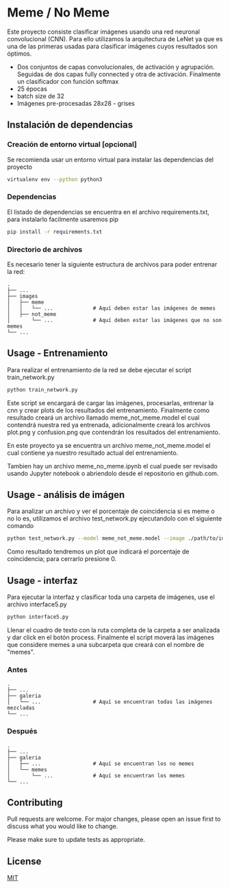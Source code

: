 # Meme / No Meme

Este proyecto consiste clasificar imágenes usando una red neuronal convolucional (CNN). Para ello utilizamos la arquitectura de LeNet ya que es una de las primeras usadas para clasificar imágenes cuyos resultados son óptimos.

- Dos conjuntos de capas convolucionales, de activación y agrupación. Seguidas de dos capas fully connected y otra de activación. Finalmente un clasificador con función softmax
- 25 épocas
- batch size de 32
- Imágenes pre-procesadas 28x28 - grises


## Instalación de dependencias

### Creación de entorno virtual [opcional]

Se recomienda usar un entorno virtual para instalar las dependencias del proyecto

```bash
virtualenv env --python python3
```
### Dependencias

El listado de dependencias se encuentra en el archivo requirements.txt, para instalarlo facilmente usaremos pip

```bash
pip install -r requirements.txt
```
### Directorio de archivos

Es necesario tener la siguiente estructura de archivos para poder entrenar la red:

    .
    ├── ...
    ├── images
    │   ├── meme
    │   │   └── ...             # Aquí deben estar las imágenes de memes
    │   ├── not_meme
    │       └── ...             # Aquí deben estar las imágenes que no son memes
    └── ...

## Usage - Entrenamiento

Para realizar el entrenamiento de la red se debe ejecutar el script train_network.py


```bash
python train_network.py
```

Este script se encargará de cargar las imágenes, procesarlas, entrenar la cnn y crear plots de los resultados del entrenamiento. Finalmente como resultado creará un archivo llamado meme_not_meme.model el cual contendrá nuestra red ya entrenada, adicionalmente creará los archivos plot.png y confusion.png que contendrán los resultados del entrenamiento.

En este proyecto ya se encuentra un archivo meme_not_meme.model el cual contiene ya nuestro resultado actual del entrenamiento.


Tambien hay un archivo meme_no_meme.ipynb el cual puede ser revisado usando Jupyter notebook o abriendolo desde el repositorio en github.com.


## Usage - análisis de imágen

Para analizar un archivo y ver el porcentaje de coincidencia si es meme o no lo es, utilizamos el archivo test_network.py ejecutandolo con el siguiente comando

```bash
python test_network.py --model meme_not_meme.model --image ./path/to/image.jpg
```
Como resultado tendremos un plot que indicará el porcentaje de coincidencia; para cerrarlo presione 0.


## Usage - interfaz

Para ejecutar la interfaz y clasificar toda una carpeta de imágenes, use el archivo interface5.py

```bash
python interface5.py
```
Llenar el cuadro de texto con la ruta completa de la carpeta a ser analizada y dar click en el botón process. Finalmente el script moverá las imágenes que considere memes a una subcarpeta que creará con el nombre de "memes".

### Antes
    .
    ├── ...
    ├── galeria
    │   └── ...                 # Aquí se encuentran todas las imágenes mezcladas
    └── ...
### Después
    .
    ├── ...
    ├── galeria
    │   ├── ...                 # Aquí se encuentran los no memes
    │   └── memes
    │       └── ...             # Aquí se encuentran los memes
    └── ...

## Contributing
Pull requests are welcome. For major changes, please open an issue first to discuss what you would like to change.

Please make sure to update tests as appropriate.

## License
[MIT](https://choosealicense.com/licenses/mit/)